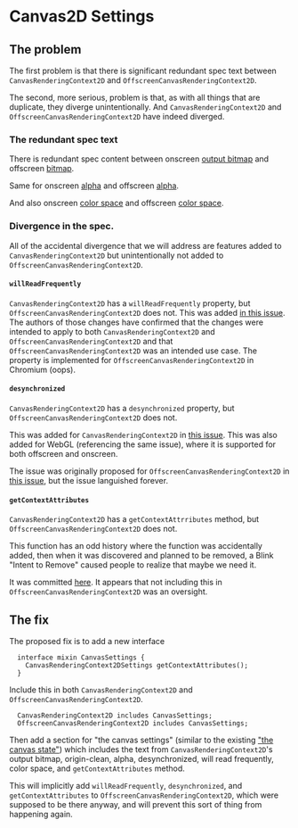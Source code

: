 # Canvas2D Settings

## The problem

The first problem is that there is significant redundant spec text between `CanvasRenderingContext2D` and `OffscreenCanvasRenderingContext2D`.

The second, more serious, problem is that, as with all things that are duplicate, they diverge unintentionally. And `CanvasRenderingContext2D` and `OffscreenCanvasRenderingContext2D` have indeed diverged.

### The redundant spec text

There is redundant spec content between 
onscreen [output bitmap](https://html.spec.whatwg.org/multipage/canvas.html#output-bitmap) and
offscreen [bitmap](https://html.spec.whatwg.org/multipage/canvas.html#offscreencontext2d-bitmap).

Same for
onscreen [alpha](https://html.spec.whatwg.org/multipage/canvas.html#concept-canvas-alpha) and
offscreen [alpha](https://html.spec.whatwg.org/multipage/canvas.html#offscreencontext2d-alpha).

And also
onscreen [color space](https://html.spec.whatwg.org/multipage/canvas.html#concept-canvas-color-space) and
offscreen [color space](https://html.spec.whatwg.org/multipage/canvas.html#offscreencontext2d-color-space).

### Divergence in the spec.

All of the accidental divergence that we will address are features added to `CanvasRenderingContext2D` but unintentionally not added to `OffscreenCanvasRenderingContext2D`.

#### `willReadFrequently`

`CanvasRenderingContext2D` has a `willReadFrequently` property, but `OffscreenCanvasRenderingContext2D` does not.
This was added [in this issue](https://github.com/whatwg/html/issues/5614).
The authors of those changes have confirmed that the changes were intended to apply to both `CanvasRenderingContext2D` and `OffscreenCanvasRenderingContext2D` and that `OffscreenCanvasRenderingContext2D` was an intended use case.
The property is implemented for `OffscreenCanvasRenderingContext2D` in Chromium (oops).

#### `desynchronized`

`CanvasRenderingContext2D` has a `desynchronized` property, but `OffscreenCanvasRenderingContext2D` does not.

This was added for `CanvasRenderingContext2D` in [this issue](https://github.com/whatwg/html/issues/4087).
This was also added for WebGL (referencing the same issue), where it is supported for both offscreen and onscreen.

The issue was originally proposed for `OffscreenCanvasRenderingContext2D` in [this issue](https://github.com/whatwg/html/issues/2659), but the issue languished forever.

#### `getContextAttributes`

`CanvasRenderingContext2D` has a `getContextAttrributes` method, but `OffscreenCanvasRenderingContext2D` does not.

This function has an odd history where the function was accidentally added, then when it was discovered and planned to be removed, a Blink "Intent to Remove" caused people to realize that maybe we need it.

It was committed [here](https://github.com/whatwg/html/commit/206873adc7d6862545b56097db874d175e81d15a).
It appears that not including this in `OffscreenCanvasRenderingContext2D` was an oversight.


## The fix

The proposed fix is to add a new interface
```idl
  interface mixin CanvasSettings {
    CanvasRenderingContext2DSettings getContextAttributes();
  }
```

Include this in both `CanvasRenderingContext2D` and `OffscreenCanvasRenderingContext2D`.
```
  CanvasRenderingContext2D includes CanvasSettings;
  OffscreenCanvasRenderingContext2D includes CanvasSettings;
```

Then add a section for "the canvas settings" (similar to the existing ["the canvas state"](https://html.spec.whatwg.org/multipage/canvas.html#the-canvas-state)) which includes the text from `CanvasRenderingContext2D`'s output bitmap, origin-clean, alpha, desynchronized, will read frequently, color space, and `getContextAttributes` method.

This will implicitly add `willReadFrequently`, `desynchronized`, and `getContextAttributes` to `OffscreenCanvasRenderingContext2D`, which were supposed to be there anyway, and will prevent this sort of thing from happening again.
